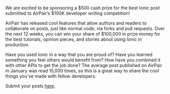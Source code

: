 We are excited to be sponsoring a $500 cash prize for the best Ionic post submitted to AirPair’s $100K developer writing competition!

AirPair has released cool features that allow authors and readers to collaborate on posts, just like normal code, via forks and pull requests. Over the next 12 weeks, you can win your share of $100,000 in prize money for the best tutorials, opinion pieces, and stories about using Ionic in production.

Have you used Ionic in a way that you are proud of? Have you learned something you feel others would benefit from? How have you combined it with other APIs to get the job done? The average post published on AirPair in January was read 15,000 times, so this is a great way to share the cool things you’ve made with fellow developers.

Submit your posts [here](https://www.airpair.com/100k-writing-competition).
